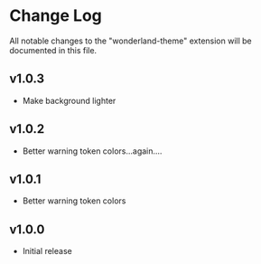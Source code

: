 # Change Log

All notable changes to the "wonderland-theme" extension will be documented in this file.

## v1.0.3

- Make background lighter

## v1.0.2

- Better warning token colors...again....

## v1.0.1

- Better warning token colors

## v1.0.0

- Initial release

